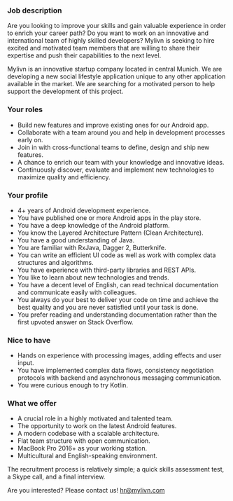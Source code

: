### Job description

Are you looking to improve your skills and gain valuable experience in order to enrich your career path? Do you want to work on an innovative and international team of highly skilled developers? Mylivn is seeking to hire excited and motivated team members that are willing to share their expertise and push their capabilities to the next level.

Mylivn is an innovative startup company located in central Munich. We are developing a new social lifestyle application unique to any other application available in the market. We are searching for a motivated person to help support the development of this project.

### Your roles

- Build new features and improve existing ones for our Android app.
- Collaborate with a team around you and help in development processes early on.
- Join in with cross-functional teams to define, design and ship new features.
- A chance to enrich our team with your knowledge and innovative ideas.
- Continuously discover, evaluate and implement new technologies to maximize quality and efficiency.


### Your profile

- 4+ years of Android development experience.
- You have published one or more Android apps in the play store.
- You have a deep knowledge of the Android platform.
- You know the Layered Architecture Pattern (Clean Architecture).
- You have a good understanding of Java.
- You are familiar with RxJava, Dagger 2, Butterknife.
- You can write an efficient UI code as well as work with complex data structures and algorithms.
- You have experience with third-party libraries and REST APIs.
- You like to learn about new technologies and trends.
- You have a decent level of English, can read technical documentation and communicate easily with colleagues.
- You always do your best to deliver your code on time and achieve the best quality and you are never satisfied until your task is done.
- You prefer reading and understanding documentation rather than the first upvoted answer on Stack Overflow.


### Nice to have

- Hands on experience with processing images, adding effects and user input.
- You have implemented complex data flows, consistency negotiation protocols with backend and asynchronous messaging communication.
- You were curious enough to try Kotlin.


### What we offer

- A crucial role in a highly motivated and talented team.
- The opportunity to work on the latest Android features.
- A modern codebase with a scalable architecture.
- Flat team structure with open communication.
- MacBook Pro 2016+ as your working station.
- Multicultural and English-speaking environment.

The recruitment process is relatively simple; a quick skills assessment test, a Skype call, and a final interview.

Are you interested? Please contact us!
hr@mylivn.com
